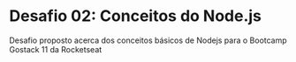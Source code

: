 # Desafio 02: Conceitos do Node.js
Desafio proposto acerca dos conceitos básicos de Nodejs para o Bootcamp Gostack 11 da Rocketseat
